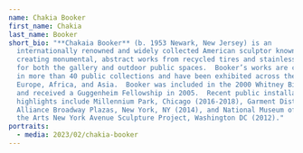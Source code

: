 ```yaml
---
name: Chakia Booker
first_name: Chakia
last_name: Booker
short_bio: "**Chakaia Booker** (b. 1953 Newark, New Jersey) is an
  internationally renowned and widely collected American sculptor known for
  creating monumental, abstract works from recycled tires and stainless steel
  for both the gallery and outdoor public spaces.  Booker’s works are contained
  in more than 40 public collections and have been exhibited across the US, in
  Europe, Africa, and Asia.  Booker was included in the 2000 Whitney Biennial
  and received a Guggenheim Fellowship in 2005.  Recent public installation
  highlights include Millennium Park, Chicago (2016-2018), Garment District
  Alliance Broadway Plazas, New York, NY (2014), and National Museum of Women in
  the Arts New York Avenue Sculpture Project, Washington DC (2012)."
portraits:
  - media: 2023/02/chakia-booker
---
```

